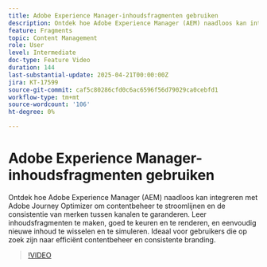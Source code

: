 ```yaml
---
title: Adobe Experience Manager-inhoudsfragmenten gebruiken
description: Ontdek hoe Adobe Experience Manager (AEM) naadloos kan integreren met Adobe Journey Optimizer om contentbeheer te stroomlijnen en de consistentie van merken tussen kanalen te garanderen. Leer inhoudsfragmenten te maken, goed te keuren en te renderen, en eenvoudig nieuwe inhoud te wisselen en te simuleren. Ideaal voor gebruikers die op zoek zijn naar efficiënt contentbeheer en consistente branding.
feature: Fragments
topic: Content Management
role: User
level: Intermediate
doc-type: Feature Video
duration: 144
last-substantial-update: 2025-04-21T00:00:00Z
jira: KT-17599
source-git-commit: caf5c80286cfd0c6ac6596f56d79029ca0cebfd1
workflow-type: tm+mt
source-wordcount: '106'
ht-degree: 0%

---
```



# Adobe Experience Manager-inhoudsfragmenten gebruiken

Ontdek hoe Adobe Experience Manager (AEM) naadloos kan integreren met Adobe Journey Optimizer om contentbeheer te stroomlijnen en de consistentie van merken tussen kanalen te garanderen. Leer inhoudsfragmenten te maken, goed te keuren en te renderen, en eenvoudig nieuwe inhoud te wisselen en te simuleren. Ideaal voor gebruikers die op zoek zijn naar efficiënt contentbeheer en consistente branding.

>[!VIDEO](https://video.tv.adobe.com/v/3457691/?learn=on&enablevpops)
